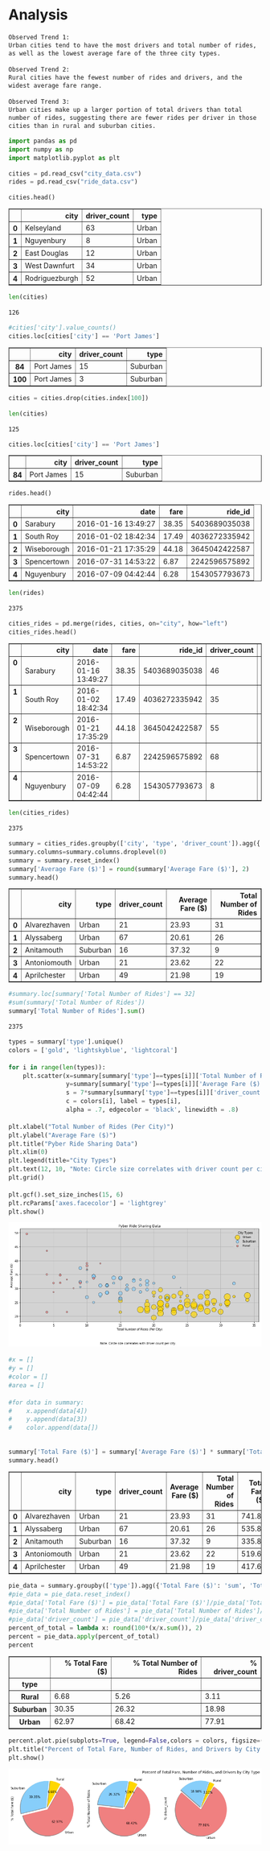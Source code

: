 
# Analysis
    Observed Trend 1: 
    Urban cities tend to have the most drivers and total number of rides, as well as the lowest average fare of the three city types.
    
    Observed Trend 2: 
    Rural cities have the fewest number of rides and drivers, and the widest average fare range.
    
    Observed Trend 3: 
    Urban cities make up a larger portion of total drivers than total number of rides, suggesting there are fewer rides per driver in those cities than in rural and suburban cities.


```python
import pandas as pd
import numpy as np
import matplotlib.pyplot as plt
```


```python
cities = pd.read_csv("city_data.csv")
rides = pd.read_csv("ride_data.csv")
```


```python
cities.head()
```




<div>
<style>
    .dataframe thead tr:only-child th {
        text-align: right;
    }

    .dataframe thead th {
        text-align: left;
    }

    .dataframe tbody tr th {
        vertical-align: top;
    }
</style>
<table border="1" class="dataframe">
  <thead>
    <tr style="text-align: right;">
      <th></th>
      <th>city</th>
      <th>driver_count</th>
      <th>type</th>
    </tr>
  </thead>
  <tbody>
    <tr>
      <th>0</th>
      <td>Kelseyland</td>
      <td>63</td>
      <td>Urban</td>
    </tr>
    <tr>
      <th>1</th>
      <td>Nguyenbury</td>
      <td>8</td>
      <td>Urban</td>
    </tr>
    <tr>
      <th>2</th>
      <td>East Douglas</td>
      <td>12</td>
      <td>Urban</td>
    </tr>
    <tr>
      <th>3</th>
      <td>West Dawnfurt</td>
      <td>34</td>
      <td>Urban</td>
    </tr>
    <tr>
      <th>4</th>
      <td>Rodriguezburgh</td>
      <td>52</td>
      <td>Urban</td>
    </tr>
  </tbody>
</table>
</div>




```python
len(cities)
```




    126




```python
#cities['city'].value_counts()
cities.loc[cities['city'] == 'Port James']
```




<div>
<style>
    .dataframe thead tr:only-child th {
        text-align: right;
    }

    .dataframe thead th {
        text-align: left;
    }

    .dataframe tbody tr th {
        vertical-align: top;
    }
</style>
<table border="1" class="dataframe">
  <thead>
    <tr style="text-align: right;">
      <th></th>
      <th>city</th>
      <th>driver_count</th>
      <th>type</th>
    </tr>
  </thead>
  <tbody>
    <tr>
      <th>84</th>
      <td>Port James</td>
      <td>15</td>
      <td>Suburban</td>
    </tr>
    <tr>
      <th>100</th>
      <td>Port James</td>
      <td>3</td>
      <td>Suburban</td>
    </tr>
  </tbody>
</table>
</div>




```python
cities = cities.drop(cities.index[100])
```


```python
len(cities)
```




    125




```python
cities.loc[cities['city'] == 'Port James']
```




<div>
<style>
    .dataframe thead tr:only-child th {
        text-align: right;
    }

    .dataframe thead th {
        text-align: left;
    }

    .dataframe tbody tr th {
        vertical-align: top;
    }
</style>
<table border="1" class="dataframe">
  <thead>
    <tr style="text-align: right;">
      <th></th>
      <th>city</th>
      <th>driver_count</th>
      <th>type</th>
    </tr>
  </thead>
  <tbody>
    <tr>
      <th>84</th>
      <td>Port James</td>
      <td>15</td>
      <td>Suburban</td>
    </tr>
  </tbody>
</table>
</div>




```python
rides.head()
```




<div>
<style>
    .dataframe thead tr:only-child th {
        text-align: right;
    }

    .dataframe thead th {
        text-align: left;
    }

    .dataframe tbody tr th {
        vertical-align: top;
    }
</style>
<table border="1" class="dataframe">
  <thead>
    <tr style="text-align: right;">
      <th></th>
      <th>city</th>
      <th>date</th>
      <th>fare</th>
      <th>ride_id</th>
    </tr>
  </thead>
  <tbody>
    <tr>
      <th>0</th>
      <td>Sarabury</td>
      <td>2016-01-16 13:49:27</td>
      <td>38.35</td>
      <td>5403689035038</td>
    </tr>
    <tr>
      <th>1</th>
      <td>South Roy</td>
      <td>2016-01-02 18:42:34</td>
      <td>17.49</td>
      <td>4036272335942</td>
    </tr>
    <tr>
      <th>2</th>
      <td>Wiseborough</td>
      <td>2016-01-21 17:35:29</td>
      <td>44.18</td>
      <td>3645042422587</td>
    </tr>
    <tr>
      <th>3</th>
      <td>Spencertown</td>
      <td>2016-07-31 14:53:22</td>
      <td>6.87</td>
      <td>2242596575892</td>
    </tr>
    <tr>
      <th>4</th>
      <td>Nguyenbury</td>
      <td>2016-07-09 04:42:44</td>
      <td>6.28</td>
      <td>1543057793673</td>
    </tr>
  </tbody>
</table>
</div>




```python
len(rides)
```




    2375




```python
cities_rides = pd.merge(rides, cities, on="city", how="left")
cities_rides.head()
```




<div>
<style>
    .dataframe thead tr:only-child th {
        text-align: right;
    }

    .dataframe thead th {
        text-align: left;
    }

    .dataframe tbody tr th {
        vertical-align: top;
    }
</style>
<table border="1" class="dataframe">
  <thead>
    <tr style="text-align: right;">
      <th></th>
      <th>city</th>
      <th>date</th>
      <th>fare</th>
      <th>ride_id</th>
      <th>driver_count</th>
      <th>type</th>
    </tr>
  </thead>
  <tbody>
    <tr>
      <th>0</th>
      <td>Sarabury</td>
      <td>2016-01-16 13:49:27</td>
      <td>38.35</td>
      <td>5403689035038</td>
      <td>46</td>
      <td>Urban</td>
    </tr>
    <tr>
      <th>1</th>
      <td>South Roy</td>
      <td>2016-01-02 18:42:34</td>
      <td>17.49</td>
      <td>4036272335942</td>
      <td>35</td>
      <td>Urban</td>
    </tr>
    <tr>
      <th>2</th>
      <td>Wiseborough</td>
      <td>2016-01-21 17:35:29</td>
      <td>44.18</td>
      <td>3645042422587</td>
      <td>55</td>
      <td>Urban</td>
    </tr>
    <tr>
      <th>3</th>
      <td>Spencertown</td>
      <td>2016-07-31 14:53:22</td>
      <td>6.87</td>
      <td>2242596575892</td>
      <td>68</td>
      <td>Urban</td>
    </tr>
    <tr>
      <th>4</th>
      <td>Nguyenbury</td>
      <td>2016-07-09 04:42:44</td>
      <td>6.28</td>
      <td>1543057793673</td>
      <td>8</td>
      <td>Urban</td>
    </tr>
  </tbody>
</table>
</div>




```python
len(cities_rides)
```




    2375




```python
summary = cities_rides.groupby(['city', 'type', 'driver_count']).agg({'fare': ['mean', 'count']}).rename(columns={'mean':'Average Fare ($)', 'count':'Total Number of Rides'})
summary.columns=summary.columns.droplevel(0)
summary = summary.reset_index()
summary['Average Fare ($)'] = round(summary['Average Fare ($)'], 2)
summary.head()
```




<div>
<style>
    .dataframe thead tr:only-child th {
        text-align: right;
    }

    .dataframe thead th {
        text-align: left;
    }

    .dataframe tbody tr th {
        vertical-align: top;
    }
</style>
<table border="1" class="dataframe">
  <thead>
    <tr style="text-align: right;">
      <th></th>
      <th>city</th>
      <th>type</th>
      <th>driver_count</th>
      <th>Average Fare ($)</th>
      <th>Total Number of Rides</th>
    </tr>
  </thead>
  <tbody>
    <tr>
      <th>0</th>
      <td>Alvarezhaven</td>
      <td>Urban</td>
      <td>21</td>
      <td>23.93</td>
      <td>31</td>
    </tr>
    <tr>
      <th>1</th>
      <td>Alyssaberg</td>
      <td>Urban</td>
      <td>67</td>
      <td>20.61</td>
      <td>26</td>
    </tr>
    <tr>
      <th>2</th>
      <td>Anitamouth</td>
      <td>Suburban</td>
      <td>16</td>
      <td>37.32</td>
      <td>9</td>
    </tr>
    <tr>
      <th>3</th>
      <td>Antoniomouth</td>
      <td>Urban</td>
      <td>21</td>
      <td>23.62</td>
      <td>22</td>
    </tr>
    <tr>
      <th>4</th>
      <td>Aprilchester</td>
      <td>Urban</td>
      <td>49</td>
      <td>21.98</td>
      <td>19</td>
    </tr>
  </tbody>
</table>
</div>




```python
#summary.loc[summary['Total Number of Rides'] == 32]
#sum(summary['Total Number of Rides'])
summary['Total Number of Rides'].sum()
```




    2375




```python
types = summary['type'].unique()
colors = ['gold', 'lightskyblue', 'lightcoral']

for i in range(len(types)):
    plt.scatter(x=summary[summary['type']==types[i]]['Total Number of Rides'].values,
                y=summary[summary['type']==types[i]]['Average Fare ($)'].values,
                s = 7*summary[summary['type']==types[i]]['driver_count'].values,
                c = colors[i], label = types[i],
                alpha = .7, edgecolor = 'black', linewidth = .8)

plt.xlabel("Total Number of Rides (Per City)")
plt.ylabel("Average Fare ($)")
plt.title("Pyber Ride Sharing Data")
plt.xlim(0)
plt.legend(title="City Types")
plt.text(12, 10, "Note: Circle size correlates with driver count per city.")
plt.grid()

plt.gcf().set_size_inches(15, 6)
plt.rcParams['axes.facecolor'] = 'lightgrey'
plt.show()
```


![png](output_15_0.png)



```python
#x = []
#y = []
#color = []
#area = []

#for data in summary:
#    x.append(data[4])
#    y.append(data[3])
#    color.append(data[])
    
```


```python
summary['Total Fare ($)'] = summary['Average Fare ($)'] * summary['Total Number of Rides']
summary.head()
```




<div>
<style>
    .dataframe thead tr:only-child th {
        text-align: right;
    }

    .dataframe thead th {
        text-align: left;
    }

    .dataframe tbody tr th {
        vertical-align: top;
    }
</style>
<table border="1" class="dataframe">
  <thead>
    <tr style="text-align: right;">
      <th></th>
      <th>city</th>
      <th>type</th>
      <th>driver_count</th>
      <th>Average Fare ($)</th>
      <th>Total Number of Rides</th>
      <th>Total Fare ($)</th>
    </tr>
  </thead>
  <tbody>
    <tr>
      <th>0</th>
      <td>Alvarezhaven</td>
      <td>Urban</td>
      <td>21</td>
      <td>23.93</td>
      <td>31</td>
      <td>741.83</td>
    </tr>
    <tr>
      <th>1</th>
      <td>Alyssaberg</td>
      <td>Urban</td>
      <td>67</td>
      <td>20.61</td>
      <td>26</td>
      <td>535.86</td>
    </tr>
    <tr>
      <th>2</th>
      <td>Anitamouth</td>
      <td>Suburban</td>
      <td>16</td>
      <td>37.32</td>
      <td>9</td>
      <td>335.88</td>
    </tr>
    <tr>
      <th>3</th>
      <td>Antoniomouth</td>
      <td>Urban</td>
      <td>21</td>
      <td>23.62</td>
      <td>22</td>
      <td>519.64</td>
    </tr>
    <tr>
      <th>4</th>
      <td>Aprilchester</td>
      <td>Urban</td>
      <td>49</td>
      <td>21.98</td>
      <td>19</td>
      <td>417.62</td>
    </tr>
  </tbody>
</table>
</div>




```python
pie_data = summary.groupby(['type']).agg({'Total Fare ($)': 'sum', 'Total Number of Rides': 'sum', 'driver_count': 'sum'}).rename(columns={'Total Fare ($)':'% Total Fare ($)', 'Total Number of Rides':'% Total Number of Rides', 'driver_count':'% driver_count'})
#pie_data = pie_data.reset_index()
#pie_data['Total Fare ($)'] = pie_data['Total Fare ($)']/pie_data['Total Fare ($)'].sum()
#pie_data['Total Number of Rides'] = pie_data['Total Number of Rides']/pie_data['Total Number of Rides'].sum()
#pie_data['driver_count'] = pie_data['driver_count']/pie_data['driver_count'].sum()
percent_of_total = lambda x: round(100*(x/x.sum()), 2)
percent = pie_data.apply(percent_of_total)
percent
```




<div>
<style>
    .dataframe thead tr:only-child th {
        text-align: right;
    }

    .dataframe thead th {
        text-align: left;
    }

    .dataframe tbody tr th {
        vertical-align: top;
    }
</style>
<table border="1" class="dataframe">
  <thead>
    <tr style="text-align: right;">
      <th></th>
      <th>% Total Fare ($)</th>
      <th>% Total Number of Rides</th>
      <th>% driver_count</th>
    </tr>
    <tr>
      <th>type</th>
      <th></th>
      <th></th>
      <th></th>
    </tr>
  </thead>
  <tbody>
    <tr>
      <th>Rural</th>
      <td>6.68</td>
      <td>5.26</td>
      <td>3.11</td>
    </tr>
    <tr>
      <th>Suburban</th>
      <td>30.35</td>
      <td>26.32</td>
      <td>18.98</td>
    </tr>
    <tr>
      <th>Urban</th>
      <td>62.97</td>
      <td>68.42</td>
      <td>77.91</td>
    </tr>
  </tbody>
</table>
</div>




```python
percent.plot.pie(subplots=True, legend=False,colors = colors, figsize=(13,4), shadow=True, startangle=60, autopct='%.2f%%', explode=(0.05, 0.05, 0.05))
plt.title("Percent of Total Fare, Number of Rides, and Drivers by City Type")
plt.show()
```


![png](output_19_0.png)



```python

```

